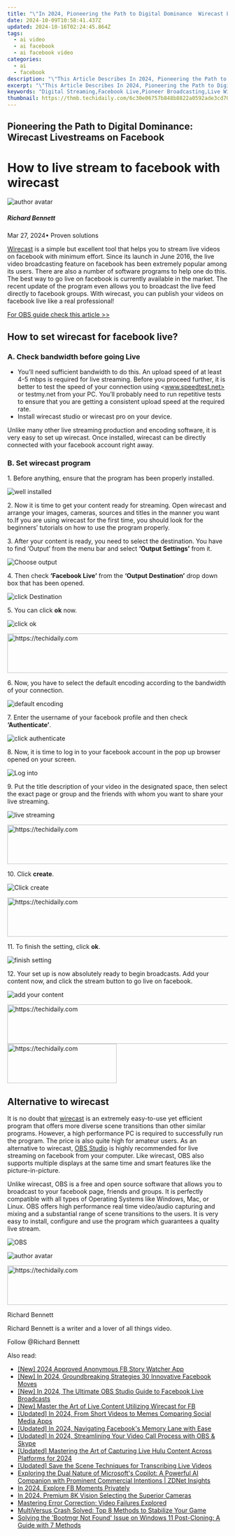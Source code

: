 ```yaml
---
title: "\"In 2024, Pioneering the Path to Digital Dominance  Wirecast Livestreams on Facebook\""
date: 2024-10-09T10:58:41.437Z
updated: 2024-10-16T02:24:45.864Z
tags:
  - ai video
  - ai facebook
  - ai facebook video
categories:
  - ai
  - facebook
description: "\"This Article Describes In 2024, Pioneering the Path to Digital Dominance: Wirecast Livestreams on Facebook\""
excerpt: "\"This Article Describes In 2024, Pioneering the Path to Digital Dominance: Wirecast Livestreams on Facebook\""
keywords: "Digital Streaming,Facebook Live,Pioneer Broadcasting,Live Wirecast,Social Media Video,Livestream Dominance,Wirecast Tech Lead"
thumbnail: https://thmb.techidaily.com/6c30e06757b848b8822a0592ade3cd707135548fc958e44df6b196388e83adbe.jpg
---
```


## Pioneering the Path to Digital Dominance: Wirecast Livestreams on Facebook

# How to live stream to facebook with wirecast

![author avatar](https://images.wondershare.com/filmora/article-images/richard-bennett.jpg)

##### Richard Bennett

 Mar 27, 2024• Proven solutions

[Wirecast](https://www.telestream.net/wirecast/overview.htm) is a simple but excellent tool that helps you to stream live videos on facebook with minimum effort. Since its launch in June 2016, the live video broadcasting feature on facebook has been extremely popular among its users. There are also a number of software programs to help one do this. The best way to go live on facebook is currently available in the market. The recent update of the program even allows you to broadcast the live feed directly to facebook groups. With wirecast, you can publish your videos on facebook live like a real professional!

[For OBS guide check this article >>](https://tools.techidaily.com/wondershare/filmora/download/)

## How to set wirecast for facebook live?

### A. Check bandwidth before going Live

* You’ll need sufficient bandwidth to do this. An upload speed of at least 4-5 mbps is required for live streaming. Before you proceed further, it is better to test the speed of your connection using <www.speedtest.net> or testmy.net from your PC. You’ll probably need to run repetitive tests to ensure that you are getting a consistent upload speed at the required rate.
* Install wirecast studio or wirecast pro on your device.

 Unlike many other live streaming production and encoding software, it is very easy to set up wirecast. Once installed, wirecast can be directly connected with your facebook account right away.

### B. Set wirecast program

 1\. Before anything, ensure that the program has been properly installed.

![ well installed ](https://images.wondershare.com/filmora/article-images/well-installed.jpg)

 2\. Now it is time to get your content ready for streaming. Open wirecast and arrange your images, cameras, sources and titles in the manner you want to.If you are using wirecast for the first time, you should look for the beginners’ tutorials on how to use the program properly.

 3\. After your content is ready, you need to select the destination. You have to find ‘Output’ from the menu bar and select **‘Output Settings’** from it.

![Choose output ](https://images.wondershare.com/filmora/article-images/choose-output.jpg)

 4\. Then check **‘Facebook Live’** from the **‘Output Destination’** drop down box that has been opened.

![click Destination ](https://images.wondershare.com/filmora/article-images/click-destination.jpg)

 5\. You can click **ok** now.

![ click ok ](https://images.wondershare.com/filmora/article-images/click-ok.jpg)

<!-- affiliate ads begin -->
<a href="https://appsumo.8odi.net/c/5597632/2094419/7443" target="_top" id="2094419">
  <img src="//a.impactradius-go.com/display-ad/7443-2094419" border="0" alt="https://techidaily.com" width="728" height="90"/>
</a>
<img height="0" width="0" src="https://appsumo.8odi.net/i/5597632/2094419/7443" style="position:absolute;visibility:hidden;" border="0" />
<!-- affiliate ads end -->

 6\. Now, you have to select the default encoding according to the bandwidth of your connection.

![default encoding ](https://images.wondershare.com/filmora/article-images/default-encoding.jpg)

 7\. Enter the username of your facebook profile and then check **‘Authenticate’**.

![ click authenticate ](https://images.wondershare.com/filmora/article-images/click-authenticate.jpg)

 8\. Now, it is time to log in to your facebook account in the pop up browser opened on your screen.

![Log into ](https://images.wondershare.com/filmora/article-images/log-into.jpg)

 9\. Put the title description of your video in the designated space, then select the exact page or group and the friends with whom you want to share your live streaming.

![live streaming ](https://images.wondershare.com/filmora/article-images/live-streaming.jpg)

<!-- affiliate ads begin -->
<a href="https://aligracehair.sjv.io/c/5597632/1896560/19272" target="_top" id="1896560">
  <img src="//a.impactradius-go.com/display-ad/19272-1896560" border="0" alt="https://techidaily.com" width="728" height="90"/>
</a>
<img height="0" width="0" src="https://aligracehair.sjv.io/i/5597632/1896560/19272" style="position:absolute;visibility:hidden;" border="0" />
<!-- affiliate ads end -->

 10\. Click **create**.

![ Click create](https://images.wondershare.com/filmora/article-images/click-create.jpg)

<!-- affiliate ads begin -->
<a href="https://appsumo.8odi.net/c/5597632/2123726/7443" target="_top" id="2123726">
  <img src="//a.impactradius-go.com/display-ad/7443-2123726" border="0" alt="https://techidaily.com" width="600" height="90"/>
</a>
<img height="0" width="0" src="https://appsumo.8odi.net/i/5597632/2123726/7443" style="position:absolute;visibility:hidden;" border="0" />
<!-- affiliate ads end -->

 11\. To finish the setting, click **ok**.

![finish setting ](https://images.wondershare.com/filmora/article-images/finish-setting.jpg)

 12\. Your set up is now absolutely ready to begin broadcasts. Add your content now, and click the stream button to go live on facebook.

![add your content ](https://images.wondershare.com/filmora/article-images/add-your-content.jpg)

<!-- affiliate ads begin -->
<a href="https://zebaoaffiliateprogram.pxf.io/c/5597632/2137974/21526" target="_top" id="2137974">
  <img src="//a.impactradius-go.com/display-ad/21526-2137974" border="0" alt="https://techidaily.com" width="728" height="90"/>
</a>
<img height="0" width="0" src="https://zebaoaffiliateprogram.pxf.io/i/5597632/2137974/21526" style="position:absolute;visibility:hidden;" border="0" />
<!-- affiliate ads end -->

<!-- affiliate ads begin -->
<a href="https://aligracehair.sjv.io/c/5597632/2135354/19272" target="_top" id="2135354">
  <img src="//a.impactradius-go.com/display-ad/19272-2135354" border="0" alt="https://techidaily.com" width="250" height="90"/>
</a>
<img height="0" width="0" src="https://aligracehair.sjv.io/i/5597632/2135354/19272" style="position:absolute;visibility:hidden;" border="0" />
<!-- affiliate ads end -->

## Alternative to wirecast

 It is no doubt that [wirecast](https://www.telestream.net/wirecast/overview.htm) is an extremely easy-to-use yet efficient program that offers more diverse scene transitions than other similar programs. However, a high performance PC is required to successfully run the program. The price is also quite high for amateur users. As an alternative to wirecast, [OBS Studio](https://tools.techidaily.com/wondershare/filmora/download/) is highly recommended for live streaming on facebook from your computer. Like wirecast, OBS also supports multiple displays at the same time and smart features like the picture-in-picture.

 Unlike wirecast, OBS is a free and open source software that allows you to broadcast to your facebook page, friends and groups. It is perfectly compatible with all types of Operating Systems like Windows, Mac, or Linux. OBS offers high performance real time video/audio capturing and mixing and a substantial range of scene transitions to the users. It is very easy to install, configure and use the program which guarantees a quality live stream.

![OBS ](https://images.wondershare.com/filmora/article-images/obs.jpg)

![author avatar](https://images.wondershare.com/filmora/article-images/richard-bennett.jpg)

<!-- affiliate ads begin -->
<a href="https://aligracehair.sjv.io/c/5597632/1959712/19272" target="_top" id="1959712">
  <img src="//a.impactradius-go.com/display-ad/19272-1959712" border="0" alt="https://techidaily.com" width="728" height="90"/>
</a>
<img height="0" width="0" src="https://aligracehair.sjv.io/i/5597632/1959712/19272" style="position:absolute;visibility:hidden;" border="0" />
<!-- affiliate ads end -->

Richard Bennett

Richard Bennett is a writer and a lover of all things video.

Follow @Richard Bennett

<ins class="adsbygoogle"
      style="display:block"
      data-ad-client="ca-pub-7571918770474297"
      data-ad-slot="8358498916"
      data-ad-format="auto"
      data-full-width-responsive="true"></ins>

<span class="atpl-alsoreadstyle">Also read:</span>
<div><ul>
<li><a href="https://facebook-clips.techidaily.com/new-2024-approved-anonymous-fb-story-watcher-app/"><u>[New] 2024 Approved Anonymous FB Story Watcher App</u></a></li>
<li><a href="https://facebook-clips.techidaily.com/new-in-2024-groundbreaking-strategies-30-innovative-facebook-moves/"><u>[New] In 2024, Groundbreaking Strategies 30 Innovative Facebook Moves</u></a></li>
<li><a href="https://facebook-clips.techidaily.com/new-in-2024-the-ultimate-obs-studio-guide-to-facebook-live-broadcasts/"><u>[New] In 2024, The Ultimate OBS Studio Guide to Facebook Live Broadcasts</u></a></li>
<li><a href="https://facebook-clips.techidaily.com/new-master-the-art-of-live-content-utilizing-wirecast-for-fb/"><u>[New] Master the Art of Live Content Utilizing Wirecast for FB</u></a></li>
<li><a href="https://snapchat-videos.techidaily.com/updated-in-2024-from-short-videos-to-memes-comparing-social-media-apps/"><u>[Updated] In 2024, From Short Videos to Memes Comparing Social Media Apps</u></a></li>
<li><a href="https://facebook-clips.techidaily.com/updated-in-2024-navigating-facebooks-memory-lane-with-ease/"><u>[Updated] In 2024, Navigating Facebook's Memory Lane with Ease</u></a></li>
<li><a href="https://remote-screen-capture.techidaily.com/updated-in-2024-streamlining-your-video-call-process-with-obs-and-skype/"><u>[Updated] In 2024, Streamlining Your Video Call Process with OBS & Skype</u></a></li>
<li><a href="https://screen-video-capture.techidaily.com/updated-mastering-the-art-of-capturing-live-hulu-content-across-platforms-for-2024/"><u>[Updated] Mastering the Art of Capturing Live Hulu Content Across Platforms for 2024</u></a></li>
<li><a href="https://facebook-clips.techidaily.com/updated-save-the-scene-techniques-for-transcribing-live-videos/"><u>[Updated] Save the Scene Techniques for Transcribing Live Videos</u></a></li>
<li><a href="https://win-docs.techidaily.com/exploring-the-dual-nature-of-microsofts-copilot-a-powerful-ai-companion-with-prominent-commercial-intentions-zdnet-insights/"><u>Exploring the Dual Nature of Microsoft's Copilot: A Powerful AI Companion with Prominent Commercial Intentions | ZDNet Insights</u></a></li>
<li><a href="https://facebook-clips.techidaily.com/in-2024-explore-fb-moments-privately/"><u>In 2024, Explore FB Moments Privately</u></a></li>
<li><a href="https://fox-hovers.techidaily.com/in-2024-premium-8k-vision-selecting-the-superior-cameras/"><u>In 2024, Premium 8K Vision Selecting the Superior Cameras</u></a></li>
<li><a href="https://iphone-unlock.techidaily.com/mastering-error-correction-video-failures-explored/"><u>Mastering Error Correction: Video Failures Explored</u></a></li>
<li><a href="https://program-issues.techidaily.com/multiversus-crash-solved-top-8-methods-to-stabilize-your-game/"><u>MultiVersus Crash Solved: Top 8 Methods to Stabilize Your Game</u></a></li>
<li><a href="https://solve-marvelous.techidaily.com/solving-the-bootmgr-not-found-issue-on-windows-11-post-cloning-a-guide-with-7-methods/"><u>Solving the 'Bootmgr Not Found' Issue on Windows 11 Post-Cloning: A Guide with 7 Methods</u></a></li>
</ul></div>

